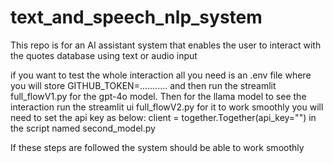 # text_and_speech_nlp_system
This repo is for an AI assistant system that enables the user to interact with the quotes database using text or audio input 

if you want to test the whole interaction all you need is an .env file where you will store GITHUB_TOKEN=........... and then run the streamlit full_flowV1.py for the gpt-4o model.
Then for the llama model to see the interaction run the streamlit ui full_flowV2.py for it to work smoothly you will need to set the api key as below:
client = together.Together(api_key="")  in the script named second_model.py

If these steps are followed the system should be able to work smoothly
